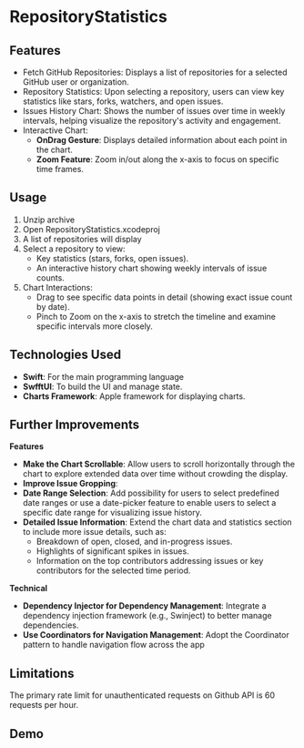 # RepositoryStatistics

## Features

* Fetch GitHub Repositories: Displays a list of repositories for a selected GitHub user or organization.
* Repository Statistics: Upon selecting a repository, users can view key statistics like stars, forks, watchers, and open issues.
* Issues History Chart: Shows the number of issues over time in weekly intervals, helping visualize the repository's activity and engagement.
* Interactive Chart:
    * **OnDrag Gesture**: Displays detailed information about each point in the chart.
    * **Zoom Feature**: Zoom in/out along the x-axis to focus on specific time frames.
    
## Usage

1. Unzip archive
2. Open RepositoryStatistics.xcodeproj
3. A list of repositories will display
4. Select a repository to view:
    * Key statistics (stars, forks, open issues).
    * An interactive history chart showing weekly intervals of issue counts.
5. Chart Interactions:
    * Drag to see specific data points in detail (showing exact issue count by date).
    * Pinch to Zoom on the x-axis to stretch the timeline and examine specific intervals more closely.

## Technologies Used

* **Swift**: For the main programming language
* **SwfftUI**: To build the UI and manage state.
* **Charts Framework**: Apple framework for displaying charts.

## Further Improvements

**Features**

* **Make the Chart Scrollable**: Allow users to scroll horizontally through the chart to explore extended data over time without crowding the display.
* **Improve Issue Gropping**:  
* **Date Range Selection**: Add possibility for users to select predefined date ranges or use a date-picker feature to enable users to select a specific date range for visualizing issue history.
* **Detailed Issue Information**: Extend the chart data and statistics section to include more issue details, such as:
    * Breakdown of open, closed, and in-progress issues.
    * Highlights of significant spikes in issues.
    * Information on the top contributors addressing issues or key contributors for the selected time period.

**Technical**

* **Dependency Injector for Dependency Management**: Integrate a dependency injection framework (e.g., Swinject) to better manage dependencies.
* **Use Coordinators for Navigation Management**: Adopt the Coordinator pattern to handle navigation flow across the app

## Limitations

The primary rate limit for unauthenticated requests on Github API is 60 requests per hour.

 ## Demo
